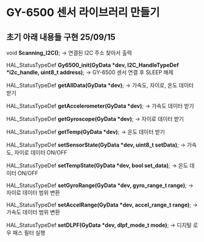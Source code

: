 # GY-6500 센서 라이브러리 만들기
## 초기 아래 내용들 구현    25/09/15
void **Scanning_I2C()**;    ->    연결된 I2C 주소 찾아서 출력

HAL_StatusTypeDef **Gy6500_init(GyData *dev, I2C_HandleTypeDef *i2c_handle, uint8_t address)**;    ->    GY-6500 센서 연결 후 SLEEP 해제

HAL_StatusTypeDef **getAllData(GyData *dev)**;    ->    가속도, 자이로, 온도 데이터 받기

HAL_StatusTypeDef **getAccelerometer(GyData *dev)**;    ->    가속도 데이터 받기

HAL_StatusTypeDef **getGyroscope(GyData *dev)**;    ->    자이로 데이터 받기

HAL_StatusTypeDef **getTemp(GyData *dev)**;    ->    온도 데이터 받기

HAL_StatusTypeDef **setSensorState(GyData *dev, uint8_t setData)**;    ->    가속도, 자이로 데이터 ON/OFF

HAL_StatusTypeDef **setTempState(GyData *dev, bool set_data)**;    ->    온도 데이터 ON/OFF

HAL_StatusTypeDef **setGyroRange(GyData *dev, gyro_range_t range)**;    ->    자이로 데이터 범위 변환

HAL_StatusTypeDef **setAccelRange(GyData *dev, accel_range_t range)**;    ->    가속도 데이터 범위 변환

HAL_StatusTypeDef **setDLPF(GyData *dev, dlpf_mode_t mode)**;    ->    디지털 로우 패스 필터 실행
